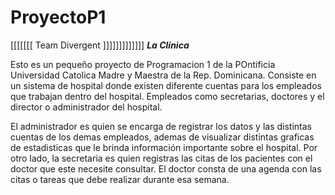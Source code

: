 # ProyectoP1
[[[[[[[   Team Divergent  ]]]]]]]]]]]]]    ***La Clínica*** 

Esto es un pequeño proyecto de Programacion 1 de la POntificia Universidad Catolica Madre y Maestra de la Rep. Dominicana.
Consiste en un sistema de hospital donde existen diferente cuentas para los empleados que trabajan dentro del hospital.
Empleados como secretarias, doctores y el director o administrador del hospital.

El administrador es quien se encarga de registrar los datos y las distintas cuentas de los demas empleados, ademas de visualizar
distintas graficas de estadisticas que le brinda información importante sobre el hospital. Por otro lado, la secretaria es quien
registras las citas de los pacientes con el doctor que este necesite consultar. El doctor consta de una agenda con las citas 
o tareas que debe realizar durante esa semana.

